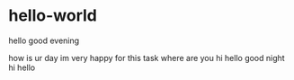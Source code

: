 # hello-world



hello good evening



how is ur day im very happy for this task
where are you hi hello good night
hi hello
